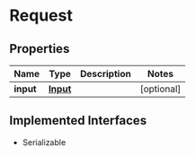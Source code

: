 

# Request


## Properties

Name | Type | Description | Notes
------------ | ------------- | ------------- | -------------
**input** | [**Input**](Input.md) |  |  [optional]


## Implemented Interfaces

* Serializable


